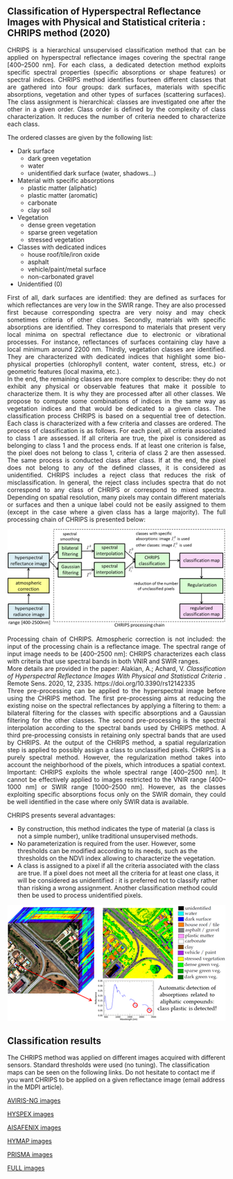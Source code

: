 ## Classification of Hyperspectral Reflectance Images with Physical and Statistical criteria : CHRIPS method (2020)

<div align="justify"> 
CHRIPS is a hierarchical unsupervised classification method that can be applied on hyperspectral reflectance images covering the spectral range [400–2500 nm]. For each class, a dedicated detection method exploits specific spectral properties (specific absorptions or shape features) or spectral indices. CHRIPS method identifies fourteen different classes that are gathered into four groups: dark surfaces, materials with specific absorptions, vegetation and other types of surfaces (scattering surfaces). The class assignment is hierarchical: classes are investigated one after the other in a given order. Class order is defined by the complexity of class characterization. It reduces the number of criteria needed to characterize each class. 
</div> 


The ordered classes are given by the following list:
*  Dark surface
   * dark green vegetation
   * water
   * unidentified dark surface (water, shadows...)
*  Material with specific absorptions
   * plastic matter (aliphatic)
   * plastic matter (aromatic)
   * carbonate
   * clay soil
*  Vegetation
   * dense green vegetation
   * sparse green vegetation
   * stressed vegetation
*  Classes with dedicated indices
   * house roof/tile/iron oxide
   * asphalt
   * vehicle/paint/metal surface
   * non-carbonated gravel
*  Unidentified (0)


<div align="justify"> 
First of all, dark surfaces are identified: they are defined as surfaces for which reflectances are very low in the SWIR range. They are also processed first because corresponding spectra are very noisy and may check sometimes criteria of other classes. Secondly, materials with specific absorptions are identified. They correspond to materials that present very local minima on spectral reflectance due to electronic or vibrational processes. For instance, reflectances of surfaces containing clay have a local minimum around 2200 nm. Thirdly, vegetation classes are identified. They are characterized with dedicated indices that highlight some bio-physical properties (chlorophyll content, water content, stress, etc.) or geometric features (local maxima, etc.). 
</div> 

<div align="justify"> 
In the end, the remaining classes are more complex to describe: they do not exhibit any physical or observable features that make it possible to characterize them. It is why they are processed after all other classes. We propose to compute some combinations of indices in the same way as vegetation indices and that would be dedicated to a given class. The classification process CHRIPS is based on a sequential tree of detection. Each class is characterized with a few criteria and classes are ordered. The process of classification is as follows. For each pixel, all criteria associated to class 1 are assessed. If all criteria are true, the pixel is considered as belonging to class 1 and the process ends. If at least one criterion is false, the pixel does not belong to class 1, criteria of class 2 are then assessed. The same process is conducted class after class. If at the end, the pixel does not belong to any of the defined classes, it is considered as unidentified. CHRIPS includes a reject class that reduces the risk of misclassification. In general, the reject class includes spectra that do not correspond to any class of CHRIPS or correspond to mixed spectra. Depending on spatial resolution, many pixels may contain different materials or surfaces and then a unique label could not be easily assigned to them (except in the case where a given class has a large majority). The full processing chain of CHRIPS is presented below: 
</div> 


<p align="center">
  <img src="Complements/schema_CHRIPS.png" width="700" />
</p>

<div align="justify"> 
Processing chain of CHRIPS. Atmospheric correction is not included: the input of the processing chain is a reflectance image. The spectral range of input image needs to be [400–2500 nm]: CHRIPS characterizes each class with criteria that use spectral bands in both VNIR and SWIR ranges. 
</div> 

<div align="justify"> 
More details are provided in the paper: 
Alakian, A.; Achard, V. <i> Classification of Hyperspectral Reflectance Images With Physical and Statistical Criteria </i>. Remote Sens. 2020, 12, 2335. https://doi.org/10.3390/rs12142335
</div> 


<div align="justify"> 
Three pre-processing can be applied to the hyperspectral image before using the CHRIPS method. The first pre-processing aims at reducing the existing noise on the spectral reflectances by applying a filtering to them: a bilateral filtering for the classes with specific absorptions and a Gaussian filtering for the other classes. The second pre-processing is the spectral interpolation according to the spectral bands used by CHRIPS method. A third pre-processing consists in retaining only spectral bands that are used by CHRIPS. At the output of the CHRIPS method, a spatial regularization step is applied to possibly assign a class to unclassified pixels. CHRIPS is a purely spectral method. However, the regularization method takes into account the neighborhood of the pixels, which introduces a spatial context. 
Important: CHRIPS exploits the whole spectral range [400–2500 nm]. It cannot be effectively applied to images restricted to the VNIR range [400–1000 nm] or SWIR range [1000–2500 nm]. However, as the classes exploiting specific absorptions focus only on the SWIR domain, they could be well identified in the case where only SWIR data is available. 
</div> 



CHRIPS presents several advantages: 
* By construction, this method indicates the type of material (a class is not a simple number), unlike traditional unsupervised methods. 
* No parameterization is required from the user. However, some thresholds can be modified according to its needs, such as the thresholds on the NDVI index allowing to characterize the vegetation. 
* A class is assigned to a pixel if all the criteria associated with the class are true. If a pixel does not meet all the criteria for at least one class, it will be considered as unidentified : it is preferred not to classify rather than risking a wrong assignment. Another classification method could then be used to process unidentified pixels. 


<p align="center">
  <img src="Complements/Graphical_Abstract_CHRIPS_REDUIT.png" width="700" />
</p>

## Classification results

The CHRIPS method was applied on different images acquired with different sensors. Standard thresholds were used (no tuning). The classification maps can be seen on the following links. Do not hesitate to contact me if you want CHRIPS to be applied on a given reflectance image (email address in the MDPI article). 

[AVIRIS-NG images](visu_images_AVIRIS-NG.md)

[HYSPEX images](visu_images_HYSPEX.md)

[AISAFENIX images](visu_images_AISAFENIX.md)

[HYMAP images](visu_images_HYMAP.md)

[PRISMA images](visu_images_PRISMA.md)

[FULL images](visu_images_BIG-IMAGE.md)








